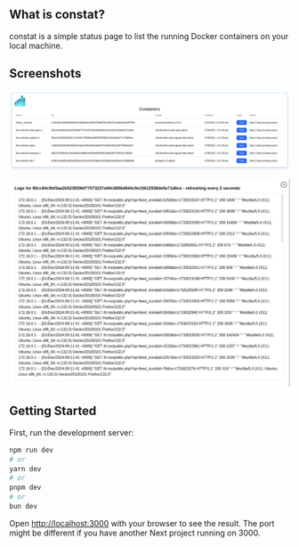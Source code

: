 ## What is constat?
constat is a simple status page to list the running Docker containers on your local machine.

## Screenshots

![Main page](screenshots/main.png)

![Log viewer](screenshots/logs.png)

## Getting Started

First, run the development server:

```bash
npm run dev
# or
yarn dev
# or
pnpm dev
# or
bun dev
```

Open [http://localhost:3000](http://localhost:3000) with your browser to see the result. The port might be different if you have another Next project running on 3000.

